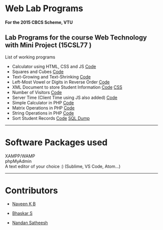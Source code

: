 

# Web Lab Programs 

#### For the 2015 CBCS Scheme, VTU
Lab Programs for the course Web Technology with Mini Project  (15CSL77 )
---
List of working programs 

- Calculator using HTML, CSS and JS [Code](https://github.com/NandanSatheesh/Web-Lab-Programs/blob/master/p1.html)
- Squares and Cubes [Code](https://github.com/NandanSatheesh/Web-Lab-Programs/blob/master/p2.html)
- Text-Growing and Text-Shrinking [Code](https://github.com/NandanSatheesh/Web-Lab-Programs/blob/master/p3.html)
- Left-Most Vowel or Digits in Reverse Order [Code](https://github.com/NandanSatheesh/Web-Lab-Programs/blob/master/p4.html)
- XML Document to store Student Information [Code](https://github.com/NandanSatheesh/Web-Lab-Programs/blob/master/p5.xml) [CSS](https://github.com/NandanSatheesh/Web-Lab-Programs/blob/master/5.css)
- Number of Visitors [Code](https://github.com/NandanSatheesh/Web-Lab-Programs/blob/master/p6.php)
- Server Time (Client Time using JS also added) [Code](https://github.com/NandanSatheesh/Web-Lab-Programs/blob/master/p7.php)
- Simple Calculator in PHP [Code](https://github.com/NandanSatheesh/Web-Lab-Programs/blob/master/p8a.php)
-  Matrix Operations in PHP [Code](https://github.com/NandanSatheesh/Web-Lab-Programs/blob/master/p8b.php)
- String Operations in PHP [Code](https://github.com/NandanSatheesh/Web-Lab-Programs/blob/master/p9.php)
- Sort Student Records [Code](https://github.com/NandanSatheesh/Web-Lab-Programs/blob/master/p10.php) [SQL Dump](https://github.com/NandanSatheesh/Web-Lab-Programs/blob/master/weblab.sql)

---
# Software Packages used 
   
XAMPP/WAMP     
phpMyAdmin  
A text editor of your choice :) (Sublime, VS Code, Atom...)  

  
---
# Contributors 

- [Naveen K B](https://github.com/YaegerKnight)

- [Bhaskar S](https://github.com/bhaskars2197)

- [Nandan Satheesh](https://github.com/NandanSatheesh)
